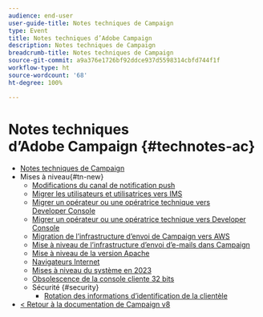 ```yaml
---
audience: end-user
user-guide-title: Notes techniques de Campaign
type: Event
title: Notes techniques d’Adobe Campaign
description: Notes techniques de Campaign
breadcrumb-title: Notes techniques de Campaign
source-git-commit: a9a376e1726bf92ddce937d5598314cbfd744f1f
workflow-type: ht
source-wordcount: '68'
ht-degree: 100%

---
```



# Notes techniques d’Adobe Campaign {#technotes-ac}

+ [Notes techniques de Campaign](technotes-home.md)
+ Mises à niveau{#tn-new}
   + [Modifications du canal de notification push](upgrades/push-technote.md)
   + [Migrer les utilisateurs et utilisatrices vers IMS](upgrades/migrate-users-to-ims.md)
   + [Migrer un opérateur ou une opératrice technique vers Developer Console](upgrades/ims-migration.md)
   + [Migrer un opérateur ou une opératrice technique vers Developer Console](upgrades/ims-migration-old.md)
   + [Migration de l’infrastructure d’envoi de Campaign vers AWS](upgrades/migrate-to-aws.md)
   + [Mise à niveau de l’infrastructure d’envoi d’e-mails dans Campaign](upgrades/upgrade-to-aws.md)
   + [Mise à niveau de la version Apache](upgrades/apache.md)
   + [Navigateurs Internet](upgrades/browsers.md)
   + [Mises à niveau du système en 2023](upgrades/tech-stack-upgrade.md)
   + [Obsolescence de la console cliente 32 bits](upgrades/console.md)
   + Sécurité {#security}
      + [Rotation des informations d’identification de la clientèle](security/credential-rotation-guide.md)
+ [&lt; Retour à la documentation de Campaign v8](https://experienceleague.adobe.com/fr/docs/campaign/campaign-v8/campaign-home)

